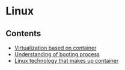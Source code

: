 # Linux

## Contents

- [Virtualization based on container](https://github.com/solarsdev/TIL/blob/master/Linux/virtualization_based_on_container.md)
- [Understanding of booting process](https://github.com/solarsdev/TIL/blob/master/Linux/booting_process.md)
- [Linux technology that makes up container](https://github.com/solarsdev/TIL/blob/master/Linux/linux_tech_for_container.md)
